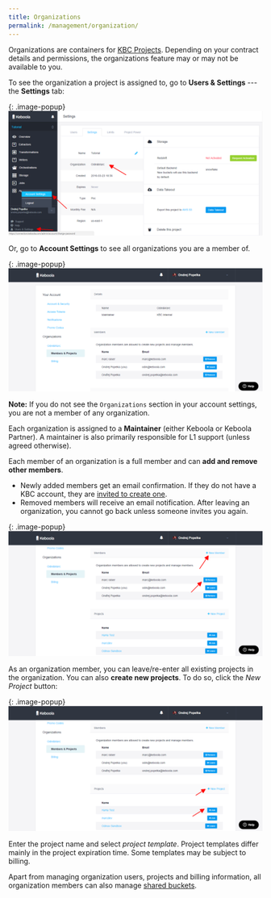 ```yaml
---
title: Organizations
permalink: /management/organization/
---
```


Organizations are containers for [KBC Projects](/management/#project-status). Depending on your contract
details and permissions, the organizations feature may or may not be available to you.

To see the organization a project is assigned to, go to **Users & Settings** --- the 
**Settings** tab:

{: .image-popup}
![Screenshot - Project Settings](/management/organization/project-detail.png)

Or, go to **Account Settings** to see all organizations you are a member of.

{: .image-popup}
![Screenshot - Organizations](/management/organization/organization-1.png)

**Note:** If you do not see the `Organizations` section in your account settings, 
you are not a member of any organization.

Each organization is assigned to a **Maintainer** (either Keboola or Keboola Partner). 
A maintainer is also primarily responsible for L1 support (unless agreed otherwise). 

Each member of an organization is a full member and can **add and remove other members**.

- Newly added members get an email confirmation. 
If they do not have a KBC account, they are [invited to create one](/management/users/#new-user).
- Removed members will receive an email notification. After leaving an organization, 
you cannot go back unless someone invites you again.

{: .image-popup}
![Screenshot - Organizations](/management/organization/organization-2.png)

As an organization member, you can leave/re-enter all existing projects in the organization. 
You can also **create new projects**. To do so, click the *New Project* button:

{: .image-popup}
![Screenshot - Organizations](/management/organization/organization-3.png)

Enter the project name and select *project template*. Project templates differ mainly in the project 
expiration time. 
Some templates may be subject to billing. 

Apart from managing organization users, projects and billing information, all organization members can
also manage [shared buckets](/storage/buckets/sharing/).
